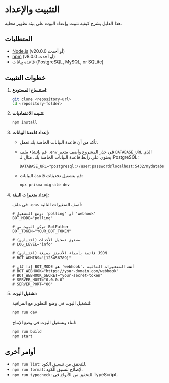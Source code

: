 # التثبيت والإعداد

هذا الدليل يشرح كيفية تثبيت وإعداد البوت على بيئة تطوير محلية.

## المتطلبات

-   [Node.js](https://nodejs.org/) (v20.0.0 أو أحدث)
-   [npm](https://www.npmjs.com/) (v8.0.0 أو أحدث)
-   قاعدة بيانات (PostgreSQL, MySQL, or SQLite)

## خطوات التثبيت

1.  **استنساخ المستودع:**

    ```bash
    git clone <repository-url>
    cd <repository-folder>
    ```

2.  **تثبيت الاعتماديات:**

    ```bash
    npm install
    ```

3.  **إعداد قاعدة البيانات:**

    -   تأكد من أن قاعدة البيانات الخاصة بك تعمل.
    -   قم بإنشاء ملف `.env` في جذر المشروع وأضف متغير `DATABASE_URL` الذي يحتوي على رابط قاعدة البيانات الخاصة بك. مثال لـ PostgreSQL:

        ```
        DATABASE_URL="postgresql://user:password@localhost:5432/mydatabase"
        ```

    -   قم بتشغيل تحديثات قاعدة البيانات:

        ```bash
        npx prisma migrate dev
        ```

4.  **إعداد متغيرات البيئة:**

    في ملف `.env`، أضف المتغيرات التالية:

    ```env
    # وضع التشغيل: 'polling' أو 'webhook'
    BOT_MODE="polling"

    # توكن البوت من BotFather
    BOT_TOKEN="YOUR_BOT_TOKEN"

    # (اختياري) مستوى تسجيل الأحداث
    # LOG_LEVEL="info"

    # (اختياري) قائمة بأسماء الأدمنز بصيغة JSON
    # BOT_ADMINS="[123456789]"

    # إذا كان BOT_MODE هو 'webhook'، أضف المتغيرات التالية
    # BOT_WEBHOOK="https://your-domain.com/webhook"
    # BOT_WEBHOOK_SECRET="your-secret-token"
    # SERVER_HOST="0.0.0.0"
    # SERVER_PORT="80"
    ```

5.  **تشغيل البوت:**

    لتشغيل البوت في وضع التطوير مع المراقبة:

    ```bash
    npm run dev
    ```

    لبناء وتشغيل البوت في وضع الإنتاج:

    ```bash
    npm run build
    npm start
    ```

## أوامر أخرى

-   `npm run lint`: للتحقق من تنسيق الكود.
-   `npm run format`: لإصلاح تنسيق الكود.
-   `npm run typecheck`: للتحقق من الأنواع في TypeScript.
